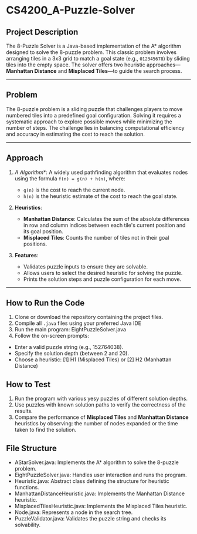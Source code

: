 # CS4200_A-Puzzle-Solver

## **Project Description**
The 8-Puzzle Solver is a Java-based implementation of the A* algorithm designed to solve the 8-puzzle problem. This classic problem involves arranging tiles in a 3x3 grid to match a goal state (e.g., `012345678`) by sliding tiles into the empty space. The solver offers two heuristic approaches—**Manhattan Distance** and **Misplaced Tiles**—to guide the search process.

---

## **Problem**
The 8-puzzle problem is a sliding puzzle that challenges players to move numbered tiles into a predefined goal configuration. Solving it requires a systematic approach to explore possible moves while minimizing the number of steps. The challenge lies in balancing computational efficiency and accuracy in estimating the cost to reach the solution.

---

## **Approach**
1. **A* Algorithm**: A widely used pathfinding algorithm that evaluates nodes using the formula `f(n) = g(n) + h(n)`, where:
   - `g(n)` is the cost to reach the current node.
   - `h(n)` is the heuristic estimate of the cost to reach the goal state.

2. **Heuristics**:
   - **Manhattan Distance**: Calculates the sum of the absolute differences in row and column indices between each tile's current position and its goal position.
   - **Misplaced Tiles**: Counts the number of tiles not in their goal positions.

3. **Features**:
   - Validates puzzle inputs to ensure they are solvable.
   - Allows users to select the desired heuristic for solving the puzzle.
   - Prints the solution steps and puzzle configuration for each move.

---

## **How to Run the Code**
1. Clone or download the repository containing the project files.
2. Compile all `.java` files using your preferred Java IDE
3. Run the main program: EightPuzzleSolver.java
4. Follow the on-screen prompts:
- Enter a valid puzzle string (e.g., 152764038).
- Specify the solution depth (between 2 and 20).
- Choose a heuristic: [1] H1 (Misplaced Tiles) or [2] H2 (Manhattan Distance)

## **How to Test**
1. Run the program with various yesy puzzles of different solution depths.
2. Use puzzles with known solution paths to verify the correctness of the results.
3. Compare the performance of **Misplaced Tiles** and **Manhattan Distance** heuristics by observing: the number of nodes expanded or the time taken to find the solution.

## **File Structure**
- AStarSolver.java: Implements the A* algorithm to solve the 8-puzzle problem.
- EightPuzzleSolver.java: Handles user interaction and runs the program.
- Heuristic.java: Abstract class defining the structure for heuristic functions.
- ManhattanDistanceHeuristic.java: Implements the Manhattan Distance heuristic.
- MisplacedTilesHeuristic.java: Implements the Misplaced Tiles heuristic.
- Node.java: Represents a node in the search tree.
- PuzzleValidator.java: Validates the puzzle string and checks its solvability.
